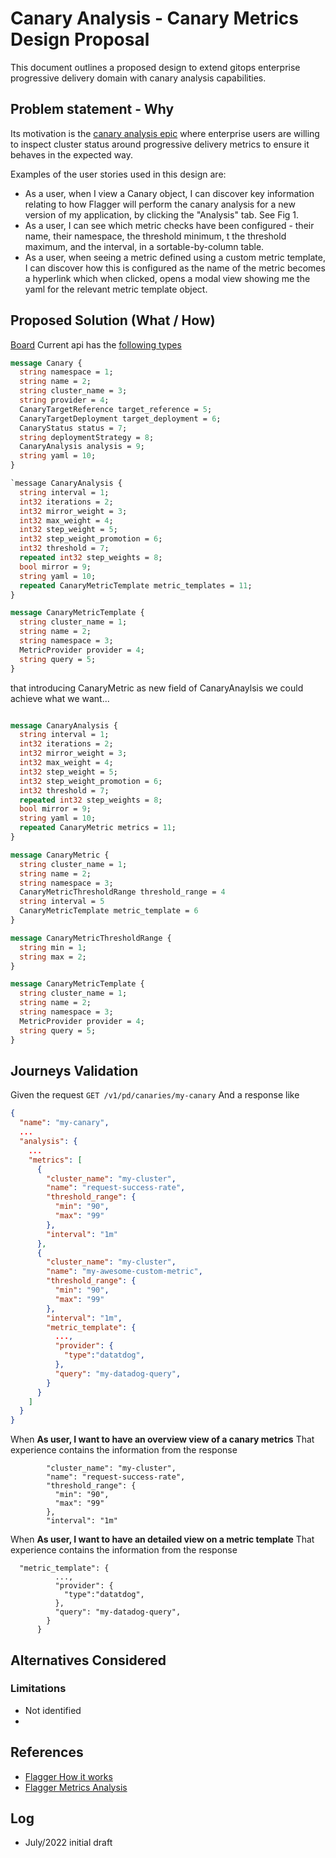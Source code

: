 # Canary Analysis - Canary Metrics Design Proposal

This document outlines a proposed design to extend gitops enterprise progressive delivery domain with 
canary analysis capabilities.

## Problem statement - Why

Its motivation is the [canary analysis epic](https://github.com/weaveworks/weave-gitops-enterprise/issues/842)
where enterprise users are willing to inspect cluster status around progressive delivery metrics to ensure 
it behaves in the expected way. 

Examples of the user stories used in this design are:

- As a user, when I view a Canary object, I can discover key information relating to how Flagger will perform 
  the canary analysis for a new version of my application, by clicking the "Analysis" tab. See Fig 1.
- As a user, I can see which metric checks have been configured - their name, their namespace, the threshold minimum, t
  the threshold maximum, and the interval, in a sortable-by-column table.
- As a user, when seeing a metric defined using a custom metric template, I can discover how this is configured 
  as the name of the metric becomes a hyperlink which when clicked, opens a modal view showing me the yaml for the relevant metric template object.

##  Proposed Solution (What / How)

[Board](https://miro.com/app/board/uXjVOoAPntE=/?share_link_id=505858014497)
Current api has the [following types](../../../api/prog/types.proto) 

```protobuf
message Canary {
  string namespace = 1;
  string name = 2;
  string cluster_name = 3;
  string provider = 4;
  CanaryTargetReference target_reference = 5;
  CanaryTargetDeployment target_deployment = 6;
  CanaryStatus status = 7;
  string deploymentStrategy = 8;
  CanaryAnalysis analysis = 9;
  string yaml = 10;
}

`message CanaryAnalysis {
  string interval = 1;
  int32 iterations = 2;
  int32 mirror_weight = 3;
  int32 max_weight = 4;
  int32 step_weight = 5;
  int32 step_weight_promotion = 6;
  int32 threshold = 7;
  repeated int32 step_weights = 8;
  bool mirror = 9;
  string yaml = 10;
  repeated CanaryMetricTemplate metric_templates = 11;
}

message CanaryMetricTemplate {
  string cluster_name = 1;
  string name = 2;
  string namespace = 3;
  MetricProvider provider = 4;
  string query = 5;
}
````

that introducing CanaryMetric as new field of CanaryAnaylsis we could achieve what we want... 

```protobuf

message CanaryAnalysis {
  string interval = 1;
  int32 iterations = 2;
  int32 mirror_weight = 3;
  int32 max_weight = 4;
  int32 step_weight = 5;
  int32 step_weight_promotion = 6;
  int32 threshold = 7;
  repeated int32 step_weights = 8;
  bool mirror = 9;
  string yaml = 10;
  repeated CanaryMetric metrics = 11;
}

message CanaryMetric {
  string cluster_name = 1;
  string name = 2;
  string namespace = 3;
  CanaryMetricThresholdRange threshold_range = 4
  string interval = 5
  CanaryMetricTemplate metric_template = 6
}

message CanaryMetricThresholdRange {
  string min = 1;
  string max = 2;
}

message CanaryMetricTemplate {
  string cluster_name = 1;
  string name = 2;
  string namespace = 3;
  MetricProvider provider = 4;
  string query = 5;
}


```

## Journeys Validation 

Given the request `GET /v1/pd/canaries/my-canary`
And a response like
```json
{
  "name": "my-canary",
  ...
  "analysis": {
    ...
    "metrics": [
      {
        "cluster_name": "my-cluster",
        "name": "request-success-rate",
        "threshold_range": {
          "min": "90",
          "max": "99"
        },
        "interval": "1m"
      },
      {
        "cluster_name": "my-cluster",
        "name": "my-awesome-custom-metric",
        "threshold_range": {
          "min": "90",
          "max": "99"
        },
        "interval": "1m",
        "metric_template": {
          ...,
          "provider": {
            "type":"datatdog",
          },
          "query": "my-datadog-query",
        }
      }
    ]
  }
}
```

When **As user, I want to have an overview view of a canary metrics**
That experience contains the information from the response 
```
        "cluster_name": "my-cluster",
        "name": "request-success-rate",
        "threshold_range": {
          "min": "90",
          "max": "99"
        },
        "interval": "1m"
```

When **As user, I want to have an detailed view on a metric template**
That experience contains the information from the response
```
  "metric_template": {
          ...,
          "provider": {
            "type":"datatdog",
          },
          "query": "my-datadog-query",
        }
      }
```


##  Alternatives Considered 

### Limitations
- Not identified 
- 
## References
- [Flagger How it works](https://docs.flagger.app/usage/how-it-works#canary-analysis)
- [Flagger Metrics Analysis](https://docs.flagger.app/usage/metrics)

## Log 

- July/2022 initial draft










